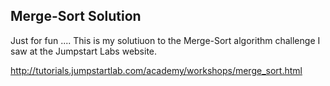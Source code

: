 ## Merge-Sort Solution

Just for fun .... This is my solutiuon to the Merge-Sort algorithm 
challenge I saw at the Jumpstart Labs website. 

http://tutorials.jumpstartlab.com/academy/workshops/merge_sort.html


